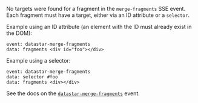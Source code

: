 No targets were found for a fragment in the `merge-fragments` SSE event. Each fragment must have a target, either via an ID attribute or a `selector`.

Example using an ID attribute (an element with the ID must already exist in the DOM):

```
event: datastar-merge-fragments
data: fragments <div id="foo"></div>
```

Example using a selector:

```
event: datastar-merge-fragments
data: selector #foo
data: fragments <div></div>
```

See the docs on the [`datastar-merge-fragments`](https://data-star.dev/reference/plugins_backend#datastar-merge-fragments) event.